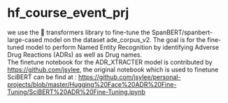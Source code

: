 # hf_course_event_prj
we use the 🤗 transformers library to fine-tune the SpanBERT/spanbert-large-cased model on the dataset ade_corpus_v2. The goal is for the fine-tuned model to perform Named Entity Recognition by identifying Adverse Drug Reactions (ADRs) as well as Drug names.
<br>
The finetune notebook for the ADR_XTRACTER model is contributed by https://github.com/jsylee, the original notebook which is used to finetune SciBERT can be find at :
https://github.com/jsylee/personal-projects/blob/master/Hugging%20Face%20ADR%20Fine-Tuning/SciBERT%20ADR%20Fine-Tuning.ipynb
